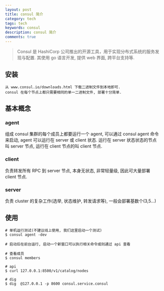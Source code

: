 ```yaml
---
layout: post
title: consul 简介
category: tech
tags: tech
keywords: consul
description: consul 简介
comments: true
---
```


> Consul 是 HashiCorp 公司推出的开源工具，用于实现分布式系统的服务发现与配置. 其使用 go 语言开发, 提供 web 界面, 跨平台支持等.

## 安装

```
从 www.consul.io/downloads.html 下载二进制文件到本地即可.
consul 在每个节点上都只需要相同的单一二进制文件, 部署十分简单.
```

## 基本概念

### agent

组成 consul 集群的每个成员上都要运行一个 agent, 可以通过 consul agent 命令来启动, agent 可以运行在 server 或 client 状态. 运行在 server 状态状态的节点叫 server 节点, 运行在 client 节点的叫 client 节点.

### client

负责转发所有 RPC 到 server 节点, 本身无状态, 非常轻量级, 因此可大量部署 client 节点.

### server

负责 cluster 的复杂工作(选举, 状态维护, 转发请求等), 一般会部署基数个(3,5...)

## 使用

```
# 单机运行测试(不建议线上使用, 我们这里启动一个测试)
$ consul agent -dev

# 启动后在前台运行, 启动一个新窗口可以执行相关命令或则通过 api 查看

# 查看成员
$ consul members

# api
$ curl 127.0.0.1:8500/v1/catalog/nodes

# dig
$ dig  @127.0.0.1 -p 8600 consul.service.consul

```
